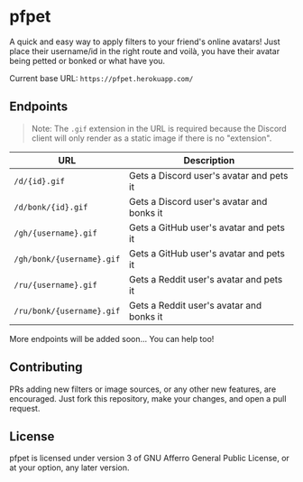 # pfpet

A quick and easy way to apply filters to your friend's online avatars!
Just place their username/id in the right route and voilà, you have their avatar being petted or bonked or what have you.

Current base URL: `https://pfpet.herokuapp.com/`

## Endpoints

> Note: The `.gif` extension in the URL is required because the Discord client will only render as a static image if there is no "extension".

| URL                       | Description                               |
|---------------------------|-------------------------------------------|
| `/d/{id}.gif`             | Gets a Discord user's avatar and pets it  |
| `/d/bonk/{id}.gif`        | Gets a Discord user's avatar and bonks it |
| `/gh/{username}.gif`      | Gets a GitHub user's avatar and pets it   |
| `/gh/bonk/{username}.gif` | Gets a GitHub user's avatar and pets it   |
| `/ru/{username}.gif`      | Gets a Reddit user's avatar and pets it   |
| `/ru/bonk/{username}.gif` | Gets a Reddit user's avatar and bonks it  |

More endpoints will be added soon... You can help too!

## Contributing

PRs adding new filters or image sources, or any other new features, are encouraged.
Just fork this repository, make your changes, and open a pull request.

## License

pfpet is licensed under version 3 of GNU Afferro General Public License, or at your option, any later version.
